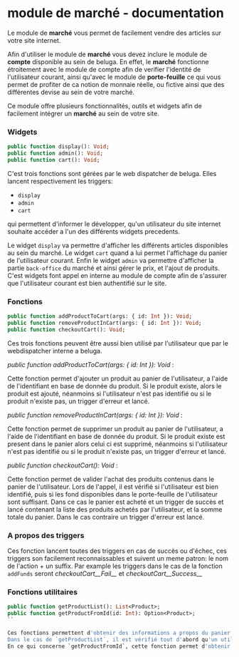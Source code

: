 module de marché - documentation
=============================

Le module de __marché__ vous permet de facilement vendre des articles sur votre site internet.

Afin d'utiliser le module de __marché__ vous devez inclure le module de __compte__ disponible au sein 
de beluga. En effet, le __marché__ fonctionne étroitement avec le module de compte afin de verifier l'identité de l'utilisateur courant, ainsi qu'avec le module de __porte-feuille__ ce qui vous permet de profiter de ca notion de monnaie réelle, ou fictive ainsi que des différentes devise au sein de votre marché.

Ce module offre plusieurs fonctionnalités, outils et widgets afin de facilement intégrer un __marché__ au sein de votre site.

### Widgets

```Haxe
public function display(): Void;
public function admin(): Void;
public function cart(): Void;
```

C'est trois fonctions sont gérées par le web dispatcher de beluga. Elles lancent respectivement les triggers:

* `display`
* `admin`
* `cart`

qui permettent d'informer le développer, qu'un utilisateur du site internet souhaite accéder a l'un des différents widgets precedents.

Le widget `display` va permettre d'afficher les différents articles disponibles au sein du marché.
Le widget `cart` quand a lui permet l'affichage du panier de l'utilisateur courant.
Enfin le widget `admin` va permettre d'afficher la partie `back-office` du marché et ainsi gérer le prix, et l'ajout de produits.
C'est widgets font appel en interne au module de compte afin de s'assurer que l'utilisateur courant est bien authentifié sur le site.

### Fonctions

```Haxe
public function addProductToCart(args: { id: Int }): Void;
public function removeProductInCart(args: { id: Int }): Void;
public function checkoutCart(): Void;
```

Ces trois fonctions peuvent être aussi bien utilisé par l'utilisateur que par le webdispatcher interne a beluga.

*public function addProductToCart(args: { id: Int }): Void* :

Cette fonction permet d'ajouter un produit au panier de l'utilisateur, a l'aide de l'identifiant en base de donnée du produit. Si le produit existe, alors le produit est ajouté, néanmoins si l'utilisateur n'est pas identifié ou si le produit n'existe pas, un trigger d'erreur et lancé.

*public function removeProductInCart(args: { id: Int }): Void* :

Cette fonction permet de supprimer un produit au panier de l'utilisateur, a l'aide de l'identifiant en base de donnée du produit. Si le produit existe est present dans le panier alors celui ci est supprimé, néanmoins si l'utilisateur n'est pas identifié ou si le produit n'existe pas, un trigger d'erreur et lancé.

*public function checkoutCart(): Void* :

Cette fonction permet de valider l'achat des produits contenus dans le panier de l'utilisateur. Lors de l'appel, il est vérifié si l'utilisateur est bien identifié, puis si les fond disponibles dans le porte-feuille de l'utilisateur sont suffisant. Dans ce cas le panier est acheté et un trigger de succès et lancé contenant la liste des produits achetés par l'utilisateur, et la somme totale du panier. Dans le cas contraire un trigger d'erreur est lancé.

### A propos des triggers

Ces fonction lancent toutes des triggers en cas de succès ou d'échec, ces triggers son facilement reconnaissables 
et suivent un meme patron: le nom de l'action + un suffix. Par example les triggers dans le cas de la fonction 
`addFunds` seront *checkoutCart__Fail__* et *checkoutCart__Success__*

### Fonctions utilitaires

```Haxe
public function getProductList(): List<Product>;
public function getProductFromId(id: Int): Option<Product>;
``

Ces fonctions permettent d'obtenir des informations a propos du panier courant d'un utilisateur, ou encore a propos d'un produit.
Dans le cas de `getProductList`, il est vérifié tout d'abord qu'un utilisateur est bien connecté sur le site, puis que celui ci posséde bien un panier. Dans ce cas la liste des produits au sein du panier est retournée. Dans le cas contraire un trigger d'erreur est lancé.
En ce qui concerne `getProductFromId`, cette fonction permet d'obtenir un produit par son identifiant.
